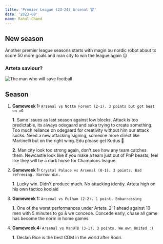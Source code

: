 ```yaml
---
title: 'Premier League (23-24) Arsenal 🏆'
date: '2023-08'
name: Rahul Chand
---
```





## New season 

Another premier league seasons starts with magin bu nordic robot about to score 50 more goals and man city to win the league again 😔

### Arteta saviour?

![The man who will save football](https://mir-s3-cdn-cf.behance.net/projects/404/4bb9d5155281627.63515a15da99c.jpg)

  
## Season

1. **Gameweek 1:** `Arsenal vs Nottn Forest (2-1). 3 points but got beat on xG`

    **1.** Same issues as last season against low blocks. Attack is too predictable, its always odegaard and saka trying to create something. Too much reliance on odegaard for creativity without him our attack sucks. Need a new attacking signing, someone more direct like Martinelli but on the right wing. Edu please get Kudus 🙏  


    **2.** Man city look too strong again, don't see how any team catches them. Newcastle look like if you make a team just out of PnP beasts, feel like they will be a dark horse for Champions league. 

2. **Gameweek 1:** `Crystal Palace vs Arsenal (0-1). 3 points. Bad refreeing. Narrow Win.`
    
    **1.** Lucky win. Didn't produce much. No attacking identiy. Arteta high on his own tactico koolaid

3. **Gameweek 1:** `Arsenal vs Fulham (2-2). 1 point. Embarrassing`

    **1.** One of the worst performances under Arteta. 2-1 ahead against 10 men with 5 minutes to go & we concede. Concede early, chase all game has become the norm in home games

3. **Gameweek 4:** `Arsenal vs ManUTD (3-1). 3 points. We own United :)`

    **1.** Declan Rice is the best CDM in the world after Rodri.

